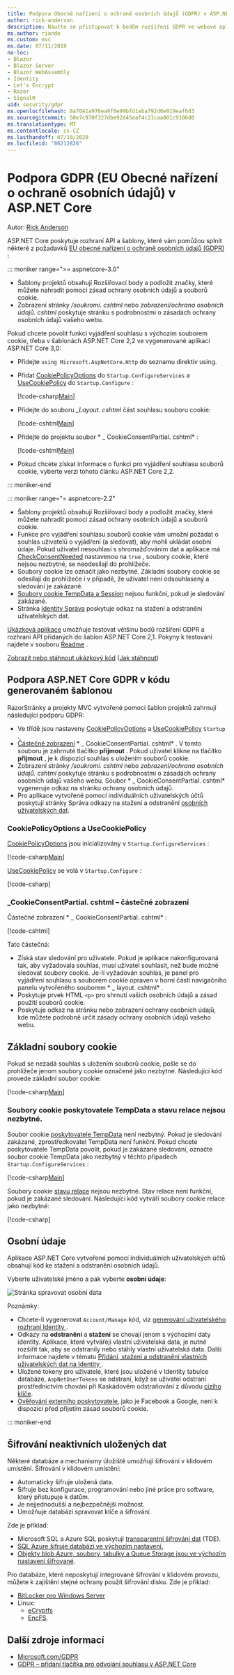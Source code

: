 ```yaml
---
title: Podpora Obecné nařízení o ochraně osobních údajů (GDPR) v ASP.NET Core
author: rick-anderson
description: Naučte se přistupovat k bodům rozšíření GDPR ve webové aplikaci ASP.NET Core.
ms.author: riande
ms.custom: mvc
ms.date: 07/11/2019
no-loc:
- Blazor
- Blazor Server
- Blazor WebAssembly
- Identity
- Let's Encrypt
- Razor
- SignalR
uid: security/gdpr
ms.openlocfilehash: 8a7041a976ea9f0e99bfd1eba792d0e919eaf6d3
ms.sourcegitcommit: 50e7c970f327dbe92d45eaf4c21caa001c9106d0
ms.translationtype: MT
ms.contentlocale: cs-CZ
ms.lasthandoff: 07/10/2020
ms.locfileid: "86212826"
---
```

# <a name="eu-general-data-protection-regulation-gdpr-support-in-aspnet-core"></a>Podpora GDPR (EU Obecné nařízení o ochraně osobních údajů) v ASP.NET Core

Autor: [Rick Anderson](https://twitter.com/RickAndMSFT)

ASP.NET Core poskytuje rozhraní API a šablony, které vám pomůžou splnit některé z požadavků [EU obecné nařízení o ochraně osobních údajů (GDPR)](https://ec.europa.eu/info/law/law-topic/data-protection/reform/what-does-general-data-protection-regulation-gdpr-govern_en) :

::: moniker range=">= aspnetcore-3.0"

* Šablony projektů obsahují Rozšiřovací body a podložit značky, které můžete nahradit pomocí zásad ochrany osobních údajů a souborů cookie.
* Zobrazení stránky */soukromí. cshtml* nebo *zobrazení/ochrana osobních údajů. cshtml* poskytuje stránku s podrobnostmi o zásadách ochrany osobních údajů vašeho webu.

Pokud chcete povolit funkci vyjádření souhlasu s výchozím souborem cookie, třeba v šablonách ASP.NET Core 2,2 ve vygenerované aplikaci ASP.NET Core 3,0:

* Přidejte `using Microsoft.AspNetCore.Http` do seznamu direktiv using.
* Přidat [CookiePolicyOptions](/dotnet/api/microsoft.aspnetcore.builder.cookiepolicyoptions) do `Startup.ConfigureServices` a [UseCookiePolicy](/dotnet/api/microsoft.aspnetcore.builder.cookiepolicyappbuilderextensions.usecookiepolicy) do `Startup.Configure` :

  [!code-csharp[Main](gdpr/sample/RP3.0/Startup.cs?name=snippet1&highlight=12-19,38)]

* Přidejte do souboru *_Layout. cshtml* část souhlasu souboru cookie:

  [!code-cshtml[Main](gdpr/sample/RP3.0/Pages/Shared/_Layout.cshtml?name=snippet&highlight=4)]

* Přidejte do projektu soubor * \_ CookieConsentPartial. cshtml* :

  [!code-cshtml[Main](gdpr/sample/RP3.0/Pages/Shared/_CookieConsentPartial.cshtml)]

* Pokud chcete získat informace o funkci pro vyjádření souhlasu souborů cookie, vyberte verzi tohoto článku ASP.NET Core 2,2.

::: moniker-end

::: moniker range="= aspnetcore-2.2"

* Šablony projektů obsahují Rozšiřovací body a podložit značky, které můžete nahradit pomocí zásad ochrany osobních údajů a souborů cookie.
* Funkce pro vyjádření souhlasu souborů cookie vám umožní požádat o souhlas uživatelů o vyjádření (a sledovat), aby mohli ukládat osobní údaje. Pokud uživatel nesouhlasí s shromažďováním dat a aplikace má [CheckConsentNeeded](/dotnet/api/microsoft.aspnetcore.builder.cookiepolicyoptions.checkconsentneeded) nastavenou na `true` , soubory cookie, které nejsou nezbytné, se neodesílají do prohlížeče.
* Soubory cookie lze označit jako nezbytné. Základní soubory cookie se odesílají do prohlížeče i v případě, že uživatel není odsouhlasený a sledování je zakázané.
* [Soubory cookie TempData a Session](#tempdata) nejsou funkční, pokud je sledování zakázané.
* Stránka [ Identity Správa](#pd) poskytuje odkaz na stažení a odstranění uživatelských dat.

[Ukázková aplikace](https://github.com/dotnet/AspNetCore.Docs/tree/live/aspnetcore/security/gdpr/sample) umožňuje testovat většinu bodů rozšíření GDPR a rozhraní API přidaných do šablon ASP.NET Core 2,1. Pokyny k testování najdete v souboru [Readme](https://github.com/dotnet/AspNetCore.Docs/tree/live/aspnetcore/security/gdpr/sample) .

[Zobrazit nebo stáhnout ukázkový kód](https://github.com/dotnet/AspNetCore.Docs/tree/live/aspnetcore/security/gdpr/sample) ([Jak stáhnout](xref:index#how-to-download-a-sample))

## <a name="aspnet-core-gdpr-support-in-template-generated-code"></a>Podpora ASP.NET Core GDPR v kódu generovaném šablonou

RazorStránky a projekty MVC vytvořené pomocí šablon projektů zahrnují následující podporu GDPR:

* Ve třídě jsou nastaveny [CookiePolicyOptions](/dotnet/api/microsoft.aspnetcore.builder.cookiepolicyoptions) a [UseCookiePolicy](/dotnet/api/microsoft.aspnetcore.builder.cookiepolicyappbuilderextensions.usecookiepolicy) `Startup` .
* [Částečné zobrazení](xref:mvc/views/tag-helpers/builtin-th/partial-tag-helper) * \_ CookieConsentPartial. cshtml* . V tomto souboru je zahrnuté tlačítko **přijmout** . Pokud uživatel klikne na tlačítko **přijmout** , je k dispozici souhlas s uložením souborů cookie.
* Zobrazení stránky */soukromí. cshtml* nebo *zobrazení/ochrana osobních údajů. cshtml* poskytuje stránku s podrobnostmi o zásadách ochrany osobních údajů vašeho webu. Soubor * \_ CookieConsentPartial. cshtml* vygeneruje odkaz na stránku ochrany osobních údajů.
* Pro aplikace vytvořené pomocí individuálních uživatelských účtů poskytují stránky Správa odkazy na stažení a odstranění [osobních uživatelských dat](#pd).

### <a name="cookiepolicyoptions-and-usecookiepolicy"></a>CookiePolicyOptions a UseCookiePolicy

[CookiePolicyOptions](/dotnet/api/microsoft.aspnetcore.builder.cookiepolicyoptions) jsou inicializovány v `Startup.ConfigureServices` :

[!code-csharp[Main](gdpr/sample/Startup.cs?name=snippet1&highlight=14-20)]

[UseCookiePolicy](/dotnet/api/microsoft.aspnetcore.builder.cookiepolicyappbuilderextensions.usecookiepolicy) se volá v `Startup.Configure` :

[!code-csharp[](gdpr/sample/Startup.cs?name=snippet1&highlight=51)]

### <a name="_cookieconsentpartialcshtml-partial-view"></a>\_CookieConsentPartial. cshtml – částečné zobrazení

Částečné zobrazení * \_ CookieConsentPartial. cshtml* :

[!code-cshtml[](gdpr/sample/RP2.2/Pages/Shared/_CookieConsentPartial.cshtml)]

Tato částečná:

* Získá stav sledování pro uživatele. Pokud je aplikace nakonfigurovaná tak, aby vyžadovala souhlas, musí uživatel souhlasit, než bude možné sledovat soubory cookie. Je-li vyžadován souhlas, je panel pro vyjádření souhlasu s souborem cookie opraven v horní části navigačního panelu vytvořeného souborem * \_ layout. cshtml* .
* Poskytuje prvek HTML `<p>` pro shrnutí vašich osobních údajů a zásad použití souborů cookie.
* Poskytuje odkaz na stránku nebo zobrazení ochrany osobních údajů, kde můžete podrobně určit zásady ochrany osobních údajů vašeho webu.

## <a name="essential-cookies"></a>Základní soubory cookie

Pokud se nezadá souhlas s uložením souborů cookie, pošle se do prohlížeče jenom soubory cookie označené jako nezbytné. Následující kód provede základní soubor cookie:

[!code-csharp[Main](gdpr/sample/RP2.2/Pages/Cookie.cshtml.cs?name=snippet1&highlight=5)]

<a name="tempdata"></a>

### <a name="tempdata-provider-and-session-state-cookies-arent-essential"></a>Soubory cookie poskytovatele TempData a stavu relace nejsou nezbytné.

Soubor cookie [poskytovatele TempData](xref:fundamentals/app-state#tempdata) není nezbytný. Pokud je sledování zakázané, zprostředkovatel TempData není funkční. Pokud chcete poskytovatele TempData povolit, pokud je zakázané sledování, označte soubor cookie TempData jako nezbytný v těchto případech `Startup.ConfigureServices` :

[!code-csharp[Main](gdpr/sample/RP2.2/Startup.cs?name=snippet1)]

Soubory cookie [stavu relace](xref:fundamentals/app-state) nejsou nezbytné. Stav relace není funkční, pokud je zakázané sledování. Následující kód vytváří soubory cookie relace jako nezbytné:

[!code-csharp[](gdpr/sample/RP2.2/Startup.cs?name=snippet2)]

<a name="pd"></a>

## <a name="personal-data"></a>Osobní údaje

Aplikace ASP.NET Core vytvořené pomocí individuálních uživatelských účtů obsahují kód ke stažení a odstranění osobních údajů.

Vyberte uživatelské jméno a pak vyberte **osobní údaje**:

![Stránka spravovat osobní data](gdpr/_static/pd.png)

Poznámky:

* Chcete-li vygenerovat `Account/Manage` kód, viz [generování uživatelského rozhraní Identity ](xref:security/authentication/scaffold-identity).
* Odkazy na **odstranění** a **stažení** se chovají jenom s výchozími daty identity. Aplikace, které vytvářejí vlastní uživatelská data, je nutné rozšířit tak, aby se odstranily nebo stáhly vlastní uživatelská data. Další informace najdete v tématu [Přidání, stažení a odstranění vlastních uživatelských dat na Identity ](xref:security/authentication/add-user-data).
* Uložené tokeny pro uživatele, které jsou uložené v Identity tabulce databáze, `AspNetUserTokens` se odstraní, když se uživatel odstraní prostřednictvím chování při Kaskádovém odstraňování z důvodu [cizího klíče](https://github.com/aspnet/Identity/blob/release/2.1/src/EF/IdentityUserContext.cs#L152).
* [Ověřování externího poskytovatele](xref:security/authentication/social/index), jako je Facebook a Google, není k dispozici před přijetím zásad souborů cookie.

::: moniker-end

## <a name="encryption-at-rest"></a>Šifrování neaktivních uložených dat

Některé databáze a mechanismy úložiště umožňují šifrování v klidovém umístění. Šifrování v klidovém umístění:

* Automaticky šifruje uložená data.
* Šifruje bez konfigurace, programování nebo jiné práce pro software, který přistupuje k datům.
* Je nejjednodušší a nejbezpečnější možnost.
* Umožňuje databázi spravovat klíče a šifrování.

Zde je příklad:

* Microsoft SQL a Azure SQL poskytují [transparentní šifrování dat](/sql/relational-databases/security/encryption/transparent-data-encryption) (TDE).
* [SQL Azure šifruje databázi ve výchozím nastavení.](https://azure.microsoft.com/updates/newly-created-azure-sql-databases-encrypted-by-default/)
* [Objekty blob Azure, soubory, tabulky a Queue Storage jsou ve výchozím nastavení šifrované](https://azure.microsoft.com/blog/announcing-default-encryption-for-azure-blobs-files-table-and-queue-storage/).

Pro databáze, které neposkytují integrované šifrování v klidovém provozu, můžete k zajištění stejné ochrany použít šifrování disku. Zde je příklad:

* [BitLocker pro Windows Server](/windows/security/information-protection/bitlocker/bitlocker-how-to-deploy-on-windows-server)
* Linux:
  * [eCryptfs](https://launchpad.net/ecryptfs)
  * [EncFS](https://github.com/vgough/encfs).

## <a name="additional-resources"></a>Další zdroje informací

* [Microsoft.com/GDPR](https://www.microsoft.com/trustcenter/Privacy/GDPR)
* [GDPR – přidání tlačítka pro odvolání souhlasu v ASP.NET Core](https://www.joeaudette.com/blog/2018/08/28/gdpr---adding-a-revoke-consent-button-in-aspnet-core)
